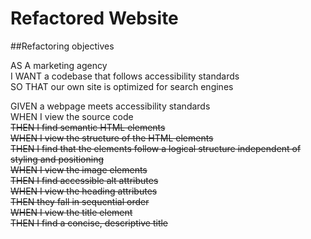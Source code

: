 # Refactored Website

##Refactoring objectives


AS A marketing agency\
I WANT a codebase that follows accessibility standards\
SO THAT our own site is optimized for search engines

GIVEN a webpage meets accessibility standards\
WHEN I view the source code\
~~THEN I find semantic HTML elements\
WHEN I view the structure of the HTML elements\
THEN I find that the elements follow a logical structure independent of styling and positioning\
WHEN I view the image elements\
THEN I find accessible alt attributes\
WHEN I view the heading attributes\
THEN they fall in sequential order\
WHEN I view the title element\
THEN I find a concise, descriptive title~~
